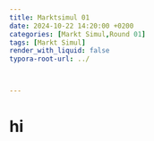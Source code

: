 ```yaml
---
title: Marktsimul 01
date: 2024-10-22 14:20:00 +0200
categories: [Markt Simul,Round 01]
tags: [Markt Simul]
render_with_liquid: false
typora-root-url: ../



---
```


# hi